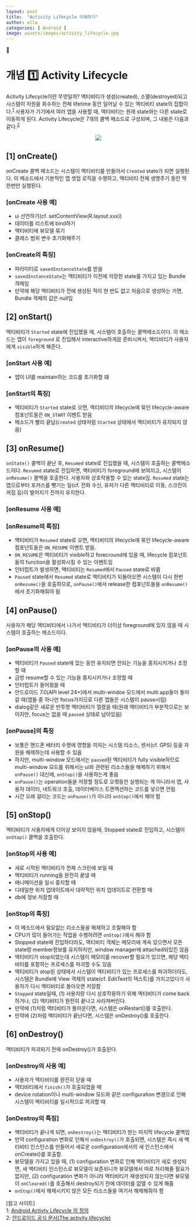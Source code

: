 ```yaml
---
layout: post
title:  "Activity Lifecycle 이해하기"
author: ella
categories: [ Android ]
image: assets/images/activity_lifecycle.jpg
---
```

🤖  
# 개념 1️⃣ Activity Lifecycle  

  
Activity Lifecycle이란 무엇일까? 액티비티가 생성(created), 소멸(destroyed)되고 시스템이 자원을 회수하는 전체 lifetime 동안 일어날 수 있는 액티비티 state의 집합이다.<sup>[1](#footnote_1)</sup>  사용자가 기기에서 여러 앱을 사용할 때, 액티비티는 원래 state와는 다른 state로 이동하게 된다. Activity Lifecycle은 7개의 콜백 메소드로 구성되며, 그 내용은 다음과 같다.<sup>[2](#footnote_2)</sup> 

<p align="center"><img src="/assets/images/al_1.png"></p>

## [1] onCreate() 
onCreate 콜백 메소드는 시스템이 액티비티를 만들어서 ```Created``` state가 되면 실행된다. 이 메소드에서 기본적인 앱 셋업 로직을 수행하고, 액티비티 전체 생명주기 동안 딱 한번만 실행된다. 

### [onCreate 사용 예]
- ui 선언하기(cf. setContentView(R.layout.xxx))  
- 데이터를 리스트에 bind하기  
- 액티비티에 뷰모델 묶기  
- 클래스 범위 변수 초기화해주기  

### [onCreate의 특징]
- 파라미터로 ```savedInstanceState```를 받음  
- ```savedInstanceState```는 액티비티가 이전에 저장한 state를 가지고 있는 Bundle 객체임   
- 만약에 해당 액티비티가 전에 생성된 적이 한 번도 없고 처음으로 생성하는 거면, Bundle 객체의 값은 null임  

## [2] onStart()
액티비티가 ```Started``` state에 진입했을 때, 시스템이 호출하는 콜백메소드이다. 이 메소드는  앱이 ```foreground``` 로 진입해서 interactive하게끔 준비시켜서, 액티비티가 사용자에게 ```visible```하게 해준다.

### [onStart 사용 예]
- 앱이 UI를 maintain하는 코드를 초기화할 떄 

### [onStart의 특징]
- 액티비티가 ```Started``` state로 오면, 액티비티의 lifecycle에 묶인 lifecycle-aware 컴포넌트들은 ```ON_START``` 이벤트 받음
- 메소드가 빨리 끝남(```Created``` 상태처럼 ```Started``` 상태에서 액티비티가 유지되지 않음)  

## [3] onResume()  
```onState()``` 콜백이 끝난 후, ```Resumed``` state로 진입했을 때, 시스템이 호출하는 콜백메소드이다. ```Resumed``` state로 진입하면, 액티비티가 foreground에 보여지고, 시스템이 ```onResume()``` 콜백을 호출한다. 사용자와 상호작용할 수 있는 state임. ```Resumed``` state는 앱으로부터 포커스를 뺏기는 일(cf. 전화 수신, 유저가 다른 액티비티로 이동, 스크린이 꺼짐 등)이 벌어지기 전까지 유지한다.

### [onResume 사용 예]

### [onResume의 특징]
- 액티비티가 ```Resumed``` state로 오면, 액티비티의 lifecycle에 묶인 lifecycle-aware 컴포넌트들은 ```ON_RESUME``` 이벤트 받음. 
- ```ON_RESUME```은 액티비티가 visible하고 forecround에 있을 때, lifecycle 컴포넌트들의 function을 활성화시킬 수 있는 이벤트임
- 인터럽트가 발생하면, 액티비티는 ```Resumed```에서 ```Paused``` state로 바뀜
- ```Paused``` state에서 ```Resumed``` state로 액티비티가 되돌아오면 시스템이 다시 한번 ```onResume()```을 호출하므로, ```onPause()```에서 release한 컴포넌트들을 ```onResume()```에서 초기화해줘야 됨

## [4] onPause()
사용자가 해당 액티비티에서 나가서 액티비티가 더이상 foreground에 있지 않을 때 시스템이 호출하는 메소드이다. 

### [onPause의 사용 예]
- 액티비티가 ```Paused``` state에 있는 동안 유지되면 안되는 기능을 중지시키거나 조정할 때
- 금방 resume할 수 있는 기능을 중지시키거나 조정할 때 
- 인터럽트가 들어왔을 때
- 안드로이드 7.0(API level 24+)에서 multi-windoe 모드에서 multi app들이 돌아갈 때(앱들 중 하나만 focus가지므로 다른 앱들은 시스템이 pause시킴)
- dialog같은 새로운 반투명 액티비티가 열렸을 때(원래 액티비티가 부분적으로는 보이지만, focus는 없을 때 ```paused``` 상태로 남아있음)

### [onPause]의 특징  
 - 보통은 핸드폰 배터리 수명에 영향을 끼치는 시스템 리소스, 센서(cf. GPS) 등을 자원을 해제하는데 사용할 수 있음
 - 하지만, multi-window 모드에서는 ```paused```된 액티비티가 fully visible하므로 multi-window 모드를 위해서는 ui와 관련된 리소스들을 해제하기 위해서 ```onPause()``` 대신에, ```onStop()```을 사용하는게 좋음
 - ```onPause()```는 operation들을 저장할 정도로 오랫동안 실행되는 게 아니라서 앱, 사용자 데이터, 네트워크 호출, 데이터베이스 트랜잭션하는 코드를 넣으면 안됨
 - 시간 오래 걸리는 코드는 ```onPause()```가 아니라 ```onStop()```에서 해야 함
 
## [5] onStop()   
액티비티가 사용자에게 더이상 보이지 않을때, Stopped state로 진입하고, 시스템이 ```onStop()``` 콜백을 호출한다. 
 
### [onStop의 사용 예]
 - 새로 시작된 액티비티가 전체 스크린에 보일 때 
 - 액티비티가 running을 완전히 끝낼 때 
 - 애니메이션을 일시 중지할 때
 - 디테일한 위치 업데이트에서 대략적인 위치 업데이트로 전환할 때
 - db에 정보 저장할 때
 
### [onStop의 특징]
  - 이 메소드에서 필요없는 리소스들을 해제하고 조절해야 함
  - CPU가 많이 들어가는 작업을 수행하려면 ```onStop()```에서 해야 함
  - Stopped state에 진입하더라도, 액티비티 객체는 메모리에 계속 있으면서 모든 state랑 member정보를 유지하지만, window manager에 attached되있진 않음 
  - 액티비티가 stop되었는데 시스템이 메모리를 recover할 필요가 있으면, 해당 액티비티를 포함하는 프로세스를 파괴할 수도 있음
  - 액티비티가 stop된 상태에서 시스템이 액티비티가 있는 프로세스를 파괴하더라도, 시스템은 Bundle에 View 객체의 state(cf. EditText의 텍스트)를 가지고있다가 사용자가 다시 액티비티로 돌아오면 저장함 
  - ```Stopped``` state일때, (1) 사용자랑 다시 상호작용하기 위해 액티비티가 come back하거나, (2) 액티비티가 완전히 끝나고 사라져버린다.
  - 만약에 (1)처럼 액티비티가 돌아온다면, 시스템은 onRestart()를 호출한다.
  - 만약에 (2)처럼 액티비티가 끝난다면, 시스템은 onDestroy()를 호출한다. 
  
## [6] onDestroy()
  액티비티가 파괴되기 전에 onDestroy()가 호출된다.
  
### [onDestroy의 사용 예]
   - 사용자가 액티비티를 완전히 닫을 때
   - 액티비티에서 ```finish()```가 호출되었을 때
   - device rotation이나 multi-window 모드와 같은 configuration 변경으로 인해 시스템이 액티비티를 일시적으로 파괴할 때
   
### [onDestroy의 특징]
   - 액티비티가 끝나게 되면, ```onDestroy()```는 액티비티가 받는 마지막 lifecycle 콜백임
   - 만약 configuration 변화로 인해서 ```onDestroy()```가 호출되면, 시스템은 즉시 새 액티비티 인스턴스를 만들어서 새로운 configuration에서의 새 인스턴스에서 onCreate()를 호출함.
   - 뷰모델을 가지고 있을 때, (1) configuration 변화로 인해 액티비티가 새로 생성되면, 새 액티비티 인스턴스로 뷰모델이 보존되니까 뷰모델에서 따로 처리해줄 필요가 없지만, (2) configuration 변화가 아니라 액티비티가 재생성되지 않는다면 뷰모델이 ```onCleared()```를 호출해서 destroy되기 전에 데이터를 없앨 수 있게 해줌
   - ```onStop()```에서 해제시키지 않은 모든 리소스들을 여기서 해제해줘야 함
  

 

[참고 사이트]  
<a name="footnote_1">1</a>: [Android Activty Lifecycle 의 정의](https://google-developer-training.github.io/android-developer-fundamentals-course-concepts-v2/unit-1-get-started/lesson-2-activities-and-intents/2-2-c-activity-lifecycle-and-state/2-2-c-activity-lifecycle-and-state.html)  
<a name="footnote_2">2</a>: [안드로이드 공식 문서(The activity lifecycle)](https://developer.android.com/guide/components/activities/activity-lifecycle)  



